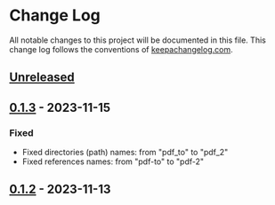 # Change Log
All notable changes to this project will be documented in this file. This change log follows the conventions of [keepachangelog.com](http://keepachangelog.com/).

## [Unreleased]

## [0.1.3] - 2023-11-15
### Fixed
- Fixed directories (path) names: from "pdf_to" to "pdf_2"
- Fixed references names: from "pdf-to" to "pdf-2"

## [0.1.2] - 2023-11-13

[Unreleased]: https://github.com/roboli/pdf-2-images/compare/0.1.3...HEAD
[0.1.3]: https://github.com/roboli/pdf-2-images/compare/0.1.2...0.1.3
[0.1.2]: https://github.com/roboli/pdf-2-images/releases/tag/0.1.2
